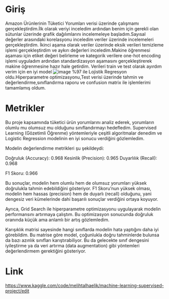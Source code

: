 # Giriş

Amazon Ürünlerinin Tüketici Yorumları verisi üzerinde çalışmamı gerçekleştirdim.İlk olarak veriyi inceledim ardından benim için gerekli olan sütunlar üzerinde 
grafik dağılımlarını incelemeleye başladım.Sayısal değerler arasındaki korelasyonu inceledim veriler üzerinde incelemeleri gerçekleştirdim.
İkinci aşama olarak veriler üzerinde eksik verileri temizleme işlemi gerçekleştirdim ve aykırı değerleri inceledim.Makine öğrenmesi aşaması için etiket değeri belirleme ve kategorik verilere one-hot encoding işlemi uyguladım ardından standardizasyon aşamasını gerçekleştirerek makine öğrenmesine hazır hale getirdim.
Verileri train ve test olarak ayırdım verim için en iyi model ![image](https://github.com/user-attachments/assets/6a775398-9698-4e4a-96c0-beff19844aba) %97 ile Lojistik Regresyon oldu.Hiperparametre optimizasyonu,Test verisi üzerinde tahmin ve değerlendirme,sınıflandırma raporu ve confusion matrix ile işlemlerimi tamamlamış oldum.

# Metrikler
Bu proje kapsamında tüketici ürün yorumlarını analiz ederek, yorumların olumlu mu olumsuz mu olduğunu sınıflandırmayı hedefledim. Supervised Learning (Gözetimli Öğrenme) yöntemleriyle çeşitli algoritmalar denedim ve Logistic Regression modelinin en iyi sonucu verdiğini gözlemledim.

Modelin değerlendirme metrikleri şu şekildeydi:

Doğruluk (Accuracy): 0.968
Kesinlik (Precision): 0.965
Duyarlılık (Recall): 0.968

F1 Skoru: 0.966

Bu sonuçlar, modelin hem olumlu hem de olumsuz yorumları yüksek doğrulukla tahmin edebildiğini gösteriyor. F1 Skoru’nun yüksek olması, modelin hem hassas (precision) hem de duyarlı (recall) olduğunu, yani dengesiz veri kümelerinde dahi başarılı sonuçlar verdiğini ortaya koyuyor.

 Ayrıca, Grid Search ile hiperparametre optimizasyonu uygulayarak modelin performansını artırmaya çalıştım. Bu optimizasyon sonucunda doğruluk oranında küçük ama anlamlı bir artış gözlemledim.

 Karışıklık matrisi sayesinde hangi sınıflarda modelin hata yaptığını daha iyi görebildim. Bu matrise göre model, çoğunlukla doğru tahminlerde bulunsa da bazı azınlık sınıfları karıştırabiliyor. Bu da gelecekte sınıf dengesini iyileştirme ya da veri artırma (data augmentation) gibi yöntemleri değerlendirmem gerektiğini gösteriyor.



# Link
https://www.kaggle.com/code/melihtalhaelik/machine-learning-supervised-project/edit
